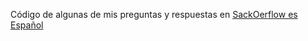 Código de algunas de mis preguntas y respuestas en [SackOerflow es Español](
http://es.stackoverflow.com/users/19610/)

